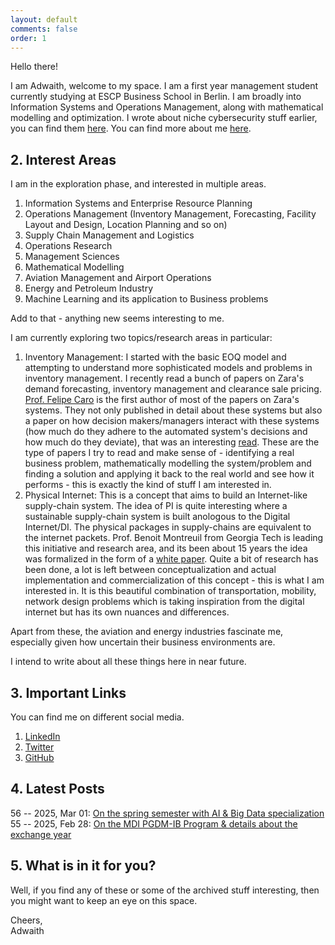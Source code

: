```yaml
---
layout: default
comments: false
order: 1
---
```


Hello there!

I am Adwaith, welcome to my space. I am a first year management student currently studying at ESCP Business School in Berlin. I am broadly into Information Systems and Operations Management, along with mathematical modelling and optimization. I wrote about niche cybersecurity stuff earlier, you can find them [here](/archive/). You can find more about me [here](/about-me/).

## 2. Interest Areas

I am in the exploration phase, and interested in multiple areas.

1. Information Systems and Enterprise Resource Planning
2. Operations Management (Inventory Management, Forecasting, Facility Layout and Design, Location Planning and so on)
3. Supply Chain Management and Logistics
4. Operations Research
5. Management Sciences
6. Mathematical Modelling
7. Aviation Management and Airport Operations
8. Energy and Petroleum Industry
9. Machine Learning and its application to Business problems

Add to that - anything new seems interesting to me.

I am currently exploring two topics/research areas in particular:

1. Inventory Management: I started with the basic EOQ model and attempting to understand more sophisticated models and problems in inventory management. I recently read a bunch of papers on Zara's demand forecasting, inventory management and clearance sale pricing. [Prof. Felipe Caro](https://scholar.google.com/citations?user=0y4F90EAAAAJ&hl=en) is the first author of most of the papers on Zara's systems. They not only published in detail about these systems but also a paper on how decision makers/managers interact with these systems (how much do they adhere to the automated system's decisions and how much do they deviate), that was an interesting [read](https://papers.ssrn.com/sol3/papers.cfm?abstract_id=4262830). These are the type of papers I try to read and make sense of - identifying a real business problem, mathematically modelling the system/problem and finding a solution and applying it back to the real world and see how it performs - this is exactly the kind of stuff I am interested in.     
2. Physical Internet: This is a concept that aims to build an Internet-like supply-chain system. The idea of PI is quite interesting where a sustainable supply-chain system is built anologous to the Digital Internet/DI. The physical packages in supply-chains are equivalent to the internet packets. Prof. Benoit Montreuil from Georgia Tech is leading this initiative and research area, and its been about 15 years the idea was formalized in the form of a [white paper](https://numerique.banq.qc.ca/patrimoine/details/52327/2494032). Quite a bit of research has been done, a lot is left between conceptualization and actual implementation and commercialization of this concept - this is what I am interested in. It is this beautiful combination of transportation, mobility, network design problems which is taking inspiration from the digital internet but has its own nuances and differences.

Apart from these, the aviation and energy industries fascinate me, especially given how uncertain their business environments are.

I intend to write about all these things here in near future.

## 3. Important Links

You can find me on different social media.

1. [LinkedIn](https://linkedin.com/in/adwaithgautham/)
2. [Twitter](https://twitter.com/adwaithgautham/)
3. [GitHub](https://github.com/adwait1-g)

## 4. Latest Posts

56 -- 2025, Mar 01: [On the spring semester with AI & Big Data specialization](/mdi/2025/03/01/ai-and-big-data-for-biz-innovation.html)
<br/>
55 -- 2025, Feb 28: [On the MDI PGDM-IB Program & details about the exchange year](/mdi/2025/02/28/on-the-mdi-pgdm-ib-program.html)       

## 5. What is in it for you?

Well, if you find any of these or some of the archived stuff interesting, then you might want to keep an eye on this space.

Cheers,   
Adwaith
